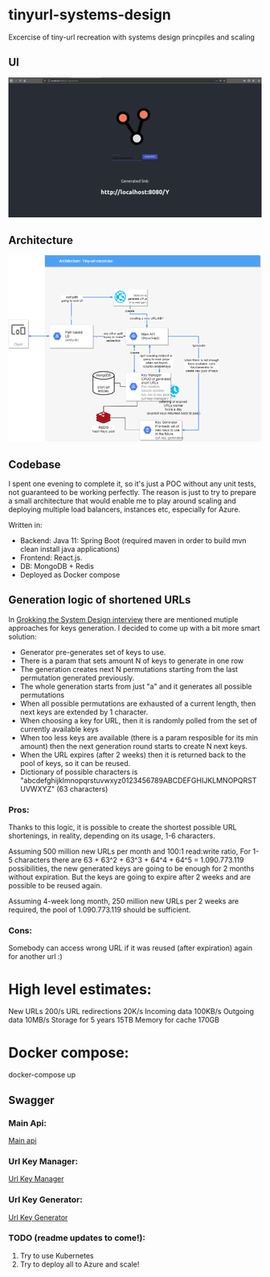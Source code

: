 # tinyurl-systems-design
Excercise of tiny-url recreation with systems design princpiles and scaling

## UI
![Main web UI](/screenshot.png)

## Architecture
![Architecture](/architecture.png)


## Codebase
I spent one evening to complete it, so it's just a POC without any unit tests, not guaranteed to be working perfectly.
The reason is just to try to prepare a small architecture that would enable me to play around scaling and deploying multiple load balancers, instances etc,
especially for Azure.

Written in:
- Backend: Java 11: Spring Boot (required maven in order to build mvn clean install java applications)
- Frontend: React.js.
- DB: MongoDB + Redis
- Deployed as Docker compose

## Generation logic of shortened URLs
In [Grokking the System Design interview](https://www.educative.io/courses/grokking-the-system-design-interview) there are mentioned mutiple approaches for keys generation.
I decided to come up with a bit more smart solution:
- Generator pre-generates set of keys to use. 
- There is a param that sets amount N of keys to generate in one row
- The generation creates next N permutations starting from the last permutation generated previously.
- The whole generation starts from just "a" and it generates all possible permutations
- When all possible permutations are exhausted of a current length, then next keys are extended by 1 character. 
- When choosing a key for URL, then it is randomly polled from the set of currently available keys
- When too less keys are available (there is a param resposible for its min amount) then the next generation round starts to create N next keys.
- When the URL expires (after 2 weeks) then it is returned back to the pool of keys, so it can be reused.
- Dictionary of possible characters is "abcdefghijklmnopqrstuvwxyz0123456789ABCDEFGHIJKLMNOPQRSTUVWXYZ" (63 characters)

### Pros:
Thanks to this logic, it is possible to create the shortest possible URL shortenings, in reality, depending on its usage, 1-6 characters.

Assuming 500 million new URLs per month and 100:1 read:write ratio,
For 1-5 characters there are 63 + 63^2 + 63^3 + 64^4 + 64^5 = 1.090.773.119 possibilities, the new generated keys are going to be enough for 2 months without expiration.
But the keys are going to expire after 2 weeks and are possible to be reused again.

Assuming 4-week long month, 250 million new URLs per 2 weeks are required, the pool of 1.090.773.119 should be sufficient.

### Cons: 
Somebody can access wrong URL if it was reused (after expiration) again for another url :)

# High level estimates: 
New URLs 200/s
URL redirections 20K/s
Incoming data 100KB/s
Outgoing data 10MB/s
Storage for 5 years 15TB
Memory for cache 170GB

# Docker compose:
 docker-compose up


## Swagger

### Main Api:

[Main api](https://editor.swagger.io/?raw=https://github.com/zurada/tinyurl-systems-design/blob/main/swagger/tiny-url-api.yaml)

### Url Key Manager:
[Url Key Manager](https://editor.swagger.io/?raw=https://github.com/zurada/tinyurl-systems-design/blob/main/swagger/url-key-generator.yaml)

### Url Key Generator:
[Url Key Generator](https://editor.swagger.io/?raw=https://github.com/zurada/tinyurl-systems-design/blob/main/swagger/url-key-manager.yaml)

### TODO (readme updates to come!):
1. Try to use Kubernetes
2. Try to deploy all to Azure and scale!
